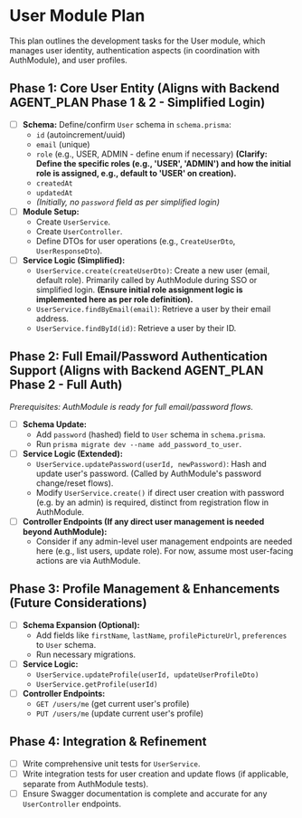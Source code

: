 <!-- filepath: /Users/canh/Projects/Personals/UniCal/apps/backend/src/user/USER_MODULE_PLAN.md -->
# User Module Plan

This plan outlines the development tasks for the User module, which manages user identity, authentication aspects (in coordination with AuthModule), and user profiles.

## Phase 1: Core User Entity (Aligns with Backend AGENT_PLAN Phase 1 & 2 - Simplified Login)

*   [ ] **Schema:** Define/confirm `User` schema in `schema.prisma`:
    *   `id` (autoincrement/uuid)
    *   `email` (unique)
    *   `role` (e.g., USER, ADMIN - define enum if necessary) **(Clarify: Define the specific roles (e.g., 'USER', 'ADMIN') and how the initial role is assigned, e.g., default to 'USER' on creation).**
    *   `createdAt`
    *   `updatedAt`
    *   *(Initially, no `password` field as per simplified login)*
*   [ ] **Module Setup:**
    *   Create `UserService`.
    *   Create `UserController`.
    *   Define DTOs for user operations (e.g., `CreateUserDto`, `UserResponseDto`).
*   [ ] **Service Logic (Simplified):**
    *   `UserService.create(createUserDto)`: Create a new user (email, default role). Primarily called by AuthModule during SSO or simplified login. **(Ensure initial role assignment logic is implemented here as per role definition).**
    *   `UserService.findByEmail(email)`: Retrieve a user by their email address.
    *   `UserService.findById(id)`: Retrieve a user by their ID.

## Phase 2: Full Email/Password Authentication Support (Aligns with Backend AGENT_PLAN Phase 2 - Full Auth)

*Prerequisites: AuthModule is ready for full email/password flows.*

*   [ ] **Schema Update:**
    *   Add `password` (hashed) field to `User` schema in `schema.prisma`.
    *   Run `prisma migrate dev --name add_password_to_user`.
*   [ ] **Service Logic (Extended):**
    *   `UserService.updatePassword(userId, newPassword)`: Hash and update user's password. (Called by AuthModule's password change/reset flows).
    *   Modify `UserService.create()` if direct user creation with password (e.g. by an admin) is required, distinct from registration flow in AuthModule.
*   [ ] **Controller Endpoints (If any direct user management is needed beyond AuthModule):**
    *   Consider if any admin-level user management endpoints are needed here (e.g., list users, update role). For now, assume most user-facing actions are via AuthModule.

## Phase 3: Profile Management & Enhancements (Future Considerations)

*   [ ] **Schema Expansion (Optional):**
    *   Add fields like `firstName`, `lastName`, `profilePictureUrl`, `preferences` to `User` schema.
    *   Run necessary migrations.
*   [ ] **Service Logic:**
    *   `UserService.updateProfile(userId, updateUserProfileDto)`
    *   `UserService.getProfile(userId)`
*   [ ] **Controller Endpoints:**
    *   `GET /users/me` (get current user's profile)
    *   `PUT /users/me` (update current user's profile)

## Phase 4: Integration & Refinement

*   [ ] Write comprehensive unit tests for `UserService`.
*   [ ] Write integration tests for user creation and update flows (if applicable, separate from AuthModule tests).
*   [ ] Ensure Swagger documentation is complete and accurate for any `UserController` endpoints.
